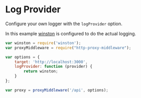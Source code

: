 # Log Provider

Configure your own logger with the `logProvider` option.

In this example [winston](https://www.npmjs.com/package/winston) is configured to do the actual logging.

```javascript
var winston = require('winston');
var proxyMiddleware = require("http-proxy-middleware");

var options = {
    target: 'http://localhost:3000',
    logProvider: function (provider) {
        return winston;
    }
};

var proxy = proxyMiddleware('/api', options);
```

